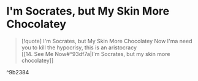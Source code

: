 # I'm Socrates, but My Skin More Chocolatey

> [!quote] I'm Socrates, but My Skin More Chocolatey
Now I'ma need you to kill the hypocrisy, this is an aristocracy  
[[14. See Me Now#^93df7a|I'm Socrates, but my skin more chocolatey]]  

^9b2384

